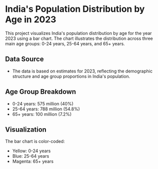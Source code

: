 # India's Population Distribution by Age in 2023

This project visualizes India's population distribution by age for the year 2023 using a bar chart.
The chart illustrates the distribution across three main age groups: 0-24 years, 25-64 years, and 65+ years.

## Data Source
- The data is based on estimates for 2023, reflecting the demographic structure and age group proportions in India's population.

## Age Group Breakdown
- 0-24 years: 575 million (40%)
- 25-64 years: 788 million (54.8%)
- 65+ years: 100 million (7.2%)

## Visualization
The bar chart is color-coded:
- Yellow: 0-24 years
- Blue: 25-64 years
- Magenta: 65+ years

